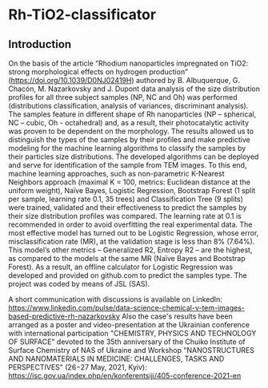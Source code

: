 # Rh-TiO2-classificator

## Introduction

On the basis of the article “Rhodium nanoparticles impregnated on TiO2: strong morphological effects on hydrogen production” (https://doi.org/10.1039/D0NJ02419H) authored by B. Albuquerque, G. Chacón, M. Nazarkovsky and J. Dupont data analysis of the size distribution profiles for all three subject samples (NP, NC and Oh) was performed (distributions classification, analysis of variances, discriminant analysis). The samples feature in different shape of Rh nanoparticles (NP – spherical, NC – cubic, Oh - octahedral) and, as a result, their photocatalytic activity was proven to be dependent on the morphology. The results allowed us to distinguish the types of the samples by their profiles and make predictive modeling for the machine learning algorithms to classify the samples by their particles size distributions. The developed algorithms can be deployed and serve for identification of the sample from TEM images. To this end, machine learning approaches, such as non-parametric K-Nearest Neighbors approach (maximal K = 100, metrics: Euclidean distance at the uniform weight), Naïve Bayes, Logistic Regression, Bootstrap Forest (1 split per sample, learning rate 0.1, 35 trees) and Classification Tree (9 splits) were trained, validated and their effectiveness to predict the samples by their size distribution profiles was compared. The learning rate at 0.1 is recommended in order to avoid overfitting the real experimental data. The most effective model has turned out to be Logistic Regression, whose error, misclassification rate (MR), at the validation stage is less than 8% (7.64%). This model’s other metrics – Generalized R2, Entropy R2 – are the highest, as compared to the models at the same MR (Naïve Bayes and Bootstrap Forest). As a result, an offline calculator for Logistic Regression was developed and provided on github.com to predict the samples type. The project was coded by means of JSL (SAS).

A short communication with discussions is available on LinkedIn: https://www.linkedin.com/pulse/data-science-chemical-v-tem-images-based-predictive-rh-nazarkovsky
Also the case's results have been arranged as a poster and video-presentation at the Ukrainian conference with international participation "CHEMISTRY, PHYSICS AND TECHNOLOGY OF SURFACE" devoted to the 35th anniversary of the Chuiko Institute of Surface Chemistry of NAS of Ukraine and Workshop "NANOSTRUCTURES AND NANOMATERIALS IN MEDICINE: CHALLENGES, TASKS AND PERSPECTIVES" (26−27 May, 2021, Kyiv): https://isc.gov.ua/index.php/en/konferentsiji/405-conference-2021-en









